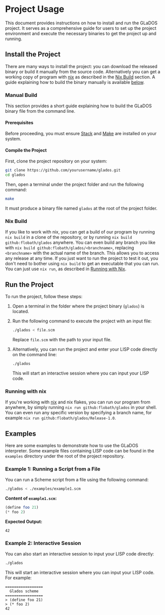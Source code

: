 # Project Usage

This document provides instructions on how to install and run the GLaDOS project. It serves as a comprehensive guide for users to set up the project environment and execute the necessary binaries to get the project up and running.

## Install the Project

There are many ways to install the project: you can download the released binary or build it manually from the source code. Alternatively you can get a working copy of program with [nix](https://nixos.org/) as described in the [Nix Build](#nix-build) section.
A guide explaining how to build the binary manually is available [below](#manual-build).

### Manual Build

This section provides a short guide explaining how to build the GLaDOS binary file from the command line.

#### Prerequisites

Before proceeding, you must ensure [Stack](https://docs.haskellstack.org/en/stable/README/) and [Make](https://www.gnu.org/software/make/) are installed on your system.

#### Compile the Project

First, clone the project repository on your system:
```bash
git clone https://github.com/yourusername/glados.git
cd glados
```
Then, open a terminal under the project folder and run the following command:
```bash
make
```

It must produce a binary file named `glados` at the root of the project folder.

### Nix Build

If you like to work with nix, you can get a build of our program by running `nix build` in a clone of the repository, or by running `nix build github:flobath/glados` anywhere. You can even build any branch you like with `nix build github:flobath/glados/<branchname>`, replacing `<branchname>` with the actual name of the branch. This allows you to access any release at any time.
If you just want to run the project to test it out, you don't need to bother using `nix build` to get an executable that you can run. You can just use `nix run`, as described in [Running with Nix](running-with-nix).

## Run the Project

To run the project, follow these steps:

1. Open a terminal in the folder where the project binary (`glados`) is located.
2. Run the following command to execute the project with an input file:
    ```bash
    ./glados < file.scm
    ```
    Replace `file.scm` with the path to your input file.

3. Alternatively, you can run the project and enter your LISP code directly on the command line:
    ```bash
    ./glados
    ```
    This will start an interactive session where you can input your LISP code.

### Running with nix

If you're working with [nix](https://nixos.org/) and nix flakes, you can run our program from anywhere, by simply running `nix run github:flobath/glados` in your shell. You can even run any specific version by specifying a branch name, for example `nix run github:flobath/glados/Release-1.0`.

## Examples

Here are some examples to demonstrate how to use the GLaDOS interpreter.
Some example files containing LISP code can be found in the `examples` directory under the root of the project repository.

### Example 1: Running a Script from a File

You can run a Scheme script from a file using the following command:

```bash
./glados < ./examples/example1.scm
```

**Content of `example1.scm`:**
```scheme
(define foo 21)
(* foo 2)
```

**Expected Output:**
```
42
```

### Example 2: Interactive Session

You can also start an interactive session to input your LISP code directly:

```bash
./glados
```

This will start an interactive session where you can input your LISP code. For example:

```
=================
  Glados scheme
=================
> (define foo 21)
> (* foo 2)
42
```
